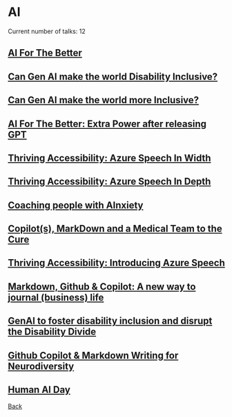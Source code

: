 # AI

Current number of talks: 12

## [AI For The Better](AIForTheBetter.md)

## [Can Gen AI make the world Disability Inclusive?](CanGenAIMakeTheWorldDisabilityInclusive.md)

## [Can Gen AI make the world more Inclusive?](CanGenAIInclusive.md)

## [AI For The Better: Extra Power after releasing GPT](AIForTheBetterAfterGPT.md)

## [Thriving Accessibility: Azure Speech In Width](ThrivingAccessibilityAzureSpeechInWidth.md)

## [Thriving Accessibility: Azure Speech In Depth](ThrivingAccessibilityAzureSpeechInDepth.md)

## [Coaching people with AInxiety](CoachingPeopleWithAInxiety.md)

## [Copilot(s), MarkDown and a Medical Team to the Cure](CopilotsMarkdownMedicalTeam.md)

## [Thriving Accessibility: Introducing Azure Speech](ThrivingAccessibilityIntroSpeech.md)

## [Markdown, Github & Copilot: A new way to journal (business) life](MarkdownGitHubCopilotToJournalLife.md)

## [GenAI to foster disability inclusion and disrupt the Disability Divide](GenAIToFosterDisabilityInclusionAndDisrupt.md)

## [Github Copilot & Markdown Writing for Neurodiversity](GitHubCopilotAndMarkDownWritingND.md)

## [Human AI Day](HumanAIDay.md)

[Back](../README.md)
